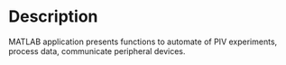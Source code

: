 # Description
MATLAB application presents functions to automate of PIV experiments, process data, communicate peripheral devices.